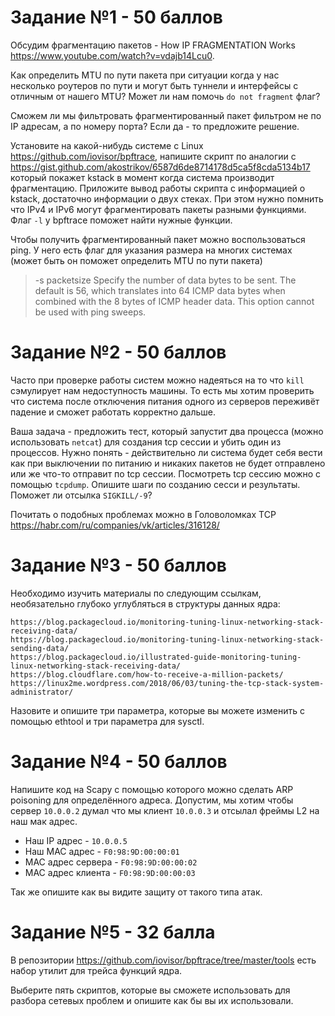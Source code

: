 # Задание №1 - 50 баллов

Обсудим фрагментацию пакетов - How IP FRAGMENTATION Works https://www.youtube.com/watch?v=vdajb14Lcu0.

Как определить MTU по пути пакета при ситуации когда у нас несколько роутеров по пути и могут быть туннели и интерфейсы с отличным от нашего MTU? Может ли нам помочь `do not fragment` флаг?

Cможем ли мы фильтровать фрагментированный пакет фильтром не по IP адресам, а по номеру порта? Если да - то предложите решение.

Установите на какой-нибудь системе с Linux https://github.com/iovisor/bpftrace, напишите скрипт по аналогии с https://gist.github.com/akostrikov/6587d6de8714178d5ca5f8cda5134b17 который покажет kstack в момент когда система производит фрагментацию. Приложите вывод работы скрипта с информацией о kstack, достаточно информации о двух стеках. При этом нужно помнить что IPv4 и IPv6 могут фрагментировать пакеты разными функциями. Флаг `-l` у bpftrace поможет найти нужные функции.

Чтобы получить фрагментированный пакет можно воспользоваться ping. У него есть флаг для указания размера на многих системах (может быть он поможет определить MTU по пути пакета) 
> -s packetsize Specify the number of data bytes to be sent. The default is 56, which translates into 64 ICMP data bytes when combined with the 8 bytes of ICMP header data. This option cannot be used with ping sweeps.

# Задание №2 - 50 баллов

Часто при проверке работы систем можно надеяться на то что `kill` сэмулирует нам недоступность машины. То есть мы хотим проверить что система после отключения питания одного из серверов переживёт падение и сможет работать корректно дальше.

Ваша задача - предложить тест, который запустит два процесса (можно использовать `netcat`) для создания tcp сессии и убить один из процессов. Нужно понять - действительно ли система будет себя вести как при выключении по питанию и никаких пакетов не будет отправлено или же что-то отправит по tcp сессии. Посмотреть tcp сессию можно с помощью `tcpdump`. Опишите шаги по созданию сесси и результаты. Поможет ли отсылка `SIGKILL/-9`?

Почитать о подобных проблемах можно в Головоломках TCP https://habr.com/ru/companies/vk/articles/316128/

# Задание №3 - 50 баллов

Необходимо изучить материалы по следующим ссылкам, необязательно глубоко углубляться в структуры данных ядра:

    https://blog.packagecloud.io/monitoring-tuning-linux-networking-stack-receiving-data/
    https://blog.packagecloud.io/monitoring-tuning-linux-networking-stack-sending-data/
    https://blog.packagecloud.io/illustrated-guide-monitoring-tuning-linux-networking-stack-receiving-data/
    https://blog.cloudflare.com/how-to-receive-a-million-packets/
    https://linux2me.wordpress.com/2018/06/03/tuning-the-tcp-stack-system-administrator/

Назовите и опишите три параметра, которые вы можете изменить с помощью ethtool и три параметра для sysctl.
# Задание №4 - 50 баллов

Напишите код на Scapy c помощью которого можно сделать ARP poisoning для определённого адреса. Допустим, мы хотим чтобы сервер `10.0.0.2` думал что мы клиент `10.0.0.3` и отсылал фреймы L2 на наш мак адрес.

- Наш IP адрес - `10.0.0.5`
- Наш MAC адрес - `F0:98:9D:00:00:01`
- MAC адрес сервера - `F0:98:9D:00:00:02`
- MAC адрес клиента - `F0:98:9D:00:00:03`

Так же опишите как вы видите защиту от такого типа атак.

# Задание №5 - 32 балла

В репозитории https://github.com/iovisor/bpftrace/tree/master/tools есть набор утилит для трейса функций ядра.

Выберите пять скриптов, которые вы сможете использовать для разбора сетевых проблем и опишите как бы вы их использовали.
